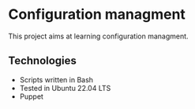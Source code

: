 # Configuration managment
This project aims at learning configuration managment.

## Technologies
* Scripts written in Bash
* Tested in Ubuntu 22.04 LTS
* Puppet
